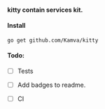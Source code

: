 #### kitty contain services kit.

#### Install
```
go get github.com/Kamva/kitty
```

#### Todo:
- [ ] Tests
- [ ] Add badges to readme.
- [ ] CI 

